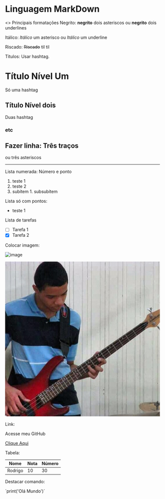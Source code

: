 # Linguagem MarkDown
<> Principais formatações
Negrito: **negrito** dois asteriscos ou __negrito__ 
dois underlines

Itálico: *Itálico* um asterisco ou _Itálico_ um underline

Riscado: ~~Riscado~~ til til

Títulos: Usar hashtag. 
# Título Nível Um
Só uma hashtag
## Título Nível dois
Duas hashtag
### etc
Fazer linha: 
Três traços
---
ou três asteriscos 
***

Lista numerada: Número e ponto
1. teste 1
1. teste 2
  1. subítem
    1. subsubítem

Lista só com pontos:
* teste 1

Lista de tarefas
- [ ] Tarefa 1
- [x] Tarefa 2

Colocar imagem:

![image](https://user-images.githubusercontent.com/82291488/115434976-bddba700-a1df-11eb-9d0a-9572b9c66864.png)


![Foto perfil](https://raw.githubusercontent.com/ORodrigoFerreira/Guia-MarkDown/main/Foto%20perfil.jpg?token=ATT2WIAYN2PKU46GMGSFUK3AP4FI6)


Link:

Acesse meu GitHub

[Clique Aqui](https://github.com/ORodrigoFerreira)

Tabela:

Nome|Nota|Número
---|---|---
Rodrigo|10|30

Destacar comando:

´print('Olá Mundo')´ 
